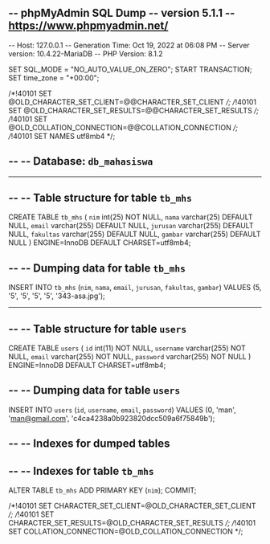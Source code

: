 -- phpMyAdmin SQL Dump
-- version 5.1.1
-- https://www.phpmyadmin.net/
--
-- Host: 127.0.0.1
-- Generation Time: Oct 19, 2022 at 06:08 PM
-- Server version: 10.4.22-MariaDB
-- PHP Version: 8.1.2

SET SQL_MODE = "NO_AUTO_VALUE_ON_ZERO";
START TRANSACTION;
SET time_zone = "+00:00";


/*!40101 SET @OLD_CHARACTER_SET_CLIENT=@@CHARACTER_SET_CLIENT */;
/*!40101 SET @OLD_CHARACTER_SET_RESULTS=@@CHARACTER_SET_RESULTS */;
/*!40101 SET @OLD_COLLATION_CONNECTION=@@COLLATION_CONNECTION */;
/*!40101 SET NAMES utf8mb4 */;

--
-- Database: `db_mahasiswa`
--

-- --------------------------------------------------------

--
-- Table structure for table `tb_mhs`
--

CREATE TABLE `tb_mhs` (
  `nim` int(25) NOT NULL,
  `nama` varchar(25) DEFAULT NULL,
  `email` varchar(255) DEFAULT NULL,
  `jurusan` varchar(255) DEFAULT NULL,
  `fakultas` varchar(255) DEFAULT NULL,
  `gambar` varchar(255) DEFAULT NULL
) ENGINE=InnoDB DEFAULT CHARSET=utf8mb4;

--
-- Dumping data for table `tb_mhs`
--

INSERT INTO `tb_mhs` (`nim`, `nama`, `email`, `jurusan`, `fakultas`, `gambar`) VALUES
(5, '5', '5', '5', '5', '343-asa.jpg');

-- --------------------------------------------------------

--
-- Table structure for table `users`
--

CREATE TABLE `users` (
  `id` int(11) NOT NULL,
  `username` varchar(255) NOT NULL,
  `email` varchar(255) NOT NULL,
  `password` varchar(255) NOT NULL
) ENGINE=InnoDB DEFAULT CHARSET=utf8mb4;

--
-- Dumping data for table `users`
--

INSERT INTO `users` (`id`, `username`, `email`, `password`) VALUES
(0, 'man', 'man@gmail.com', 'c4ca4238a0b923820dcc509a6f75849b');

--
-- Indexes for dumped tables
--

--
-- Indexes for table `tb_mhs`
--
ALTER TABLE `tb_mhs`
  ADD PRIMARY KEY (`nim`);
COMMIT;

/*!40101 SET CHARACTER_SET_CLIENT=@OLD_CHARACTER_SET_CLIENT */;
/*!40101 SET CHARACTER_SET_RESULTS=@OLD_CHARACTER_SET_RESULTS */;
/*!40101 SET COLLATION_CONNECTION=@OLD_COLLATION_CONNECTION */;
